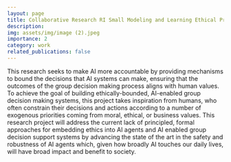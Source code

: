 ```yaml
---
layout: page
title: Collaborative Research RI Small Modeling and Learning Ethical Principles for Embedding into Group Decision Support Systems
description: 
img: assets/img/image (2).jpeg
importance: 2
category: work
related_publications: false
---
```


This research seeks to make AI more accountable by providing mechanisms to bound the decisions that AI systems can make, ensuring that the outcomes of the group decision making process aligns with human values. To achieve the goal of building ethically-bounded, AI-enabled group decision making systems, this project takes inspiration from humans, who often constrain their decisions and actions according to a number of exogenous priorities coming from moral, ethical, or business values. This research project will address the current lack of principled, formal approaches for embedding ethics into AI agents and AI enabled group decision support systems by advancing the state of the art in the safety and robustness of AI agents which, given how broadly AI touches our daily lives, will have broad impact and benefit to society.
